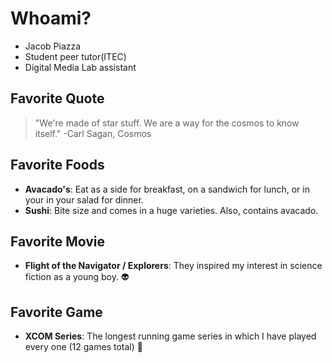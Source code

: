 # Whoami?
- Jacob Piazza
- Student peer tutor(ITEC)
- Digital Media Lab assistant
## Favorite Quote
> "We're made of star stuff. We are a way for the cosmos to know itself." -Carl Sagan, Cosmos
## Favorite Foods
- **Avacado's**: Eat as a side for breakfast, on a sandwich for lunch, or in your in your salad for dinner.
- **Sushi**: Bite size and comes in a huge varieties. Also, contains avacado.
## Favorite Movie
- **Flight of the Navigator / Explorers**: They inspired my interest in science fiction as a young boy. :alien:
## Favorite Game
- **XCOM Series**: The longest running game series in which I have played every one (12 games total) :satellite: